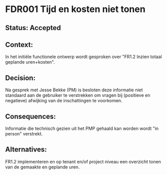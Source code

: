 # FDR001 Tijd en kosten niet tonen

## **Status:** Accepted

## **Context:**

In het initiële functionele ontwerp wordt gesproken over "FR1.2 Inzien totaal geplande uren+kosten".

## **Decision:**

Na gesprek met Jesse Bekke (PM) is besloten deze informatie niet standaard aan de gebruiker te verstrekken om vragen bij (positieve en negatieve) afwijking van de inschattingen te voorkomen.

## **Consequences:**

Informatie die technisch gezien uit het PMP gehaald kan worden wordt "in person" verstrekt.

## **Alternatives:**

FR1.2 implementeren en op tenant en/of project niveau een overzicht tonen van de gemaakte en geplande uren.